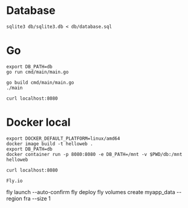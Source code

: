 # Database
```
sqlite3 db/sqlite3.db < db/database.sql
```

# Go
```
export DB_PATH=db
go run cmd/main/main.go

go build cmd/main/main.go
./main

curl localhost:8080
```

# Docker local
```
export DOCKER_DEFAULT_PLATFORM=linux/amd64
docker image build -t helloweb .
export DB_PATH=db
docker container run -p 8080:8080 -e DB_PATH=/mnt -v $PWD/db:/mnt helloweb

curl localhost:8080

Fly.io
```
fly launch --auto-confirm
fly deploy
fly volumes create myapp_data --region fra --size 1
```